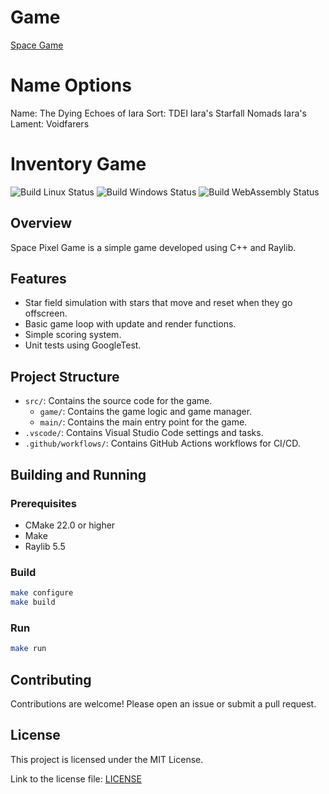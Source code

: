 # Game

[Space Game](https://maiconspas.itch.io/spacegame)
# Name Options
Name: The Dying Echoes of Iara Sort: TDEI
Iara's Starfall Nomads
Iara's Lament: Voidfarers

# Inventory Game

![Build Linux Status](https://github.com/maiconpintoabreu/space-pixel-game/actions/workflows/linux.yml/badge.svg)
![Build Windows Status](https://github.com/maiconpintoabreu/space-pixel-game/actions/workflows/windows.yml/badge.svg)
![Build WebAssembly Status](https://github.com/maiconpintoabreu/space-pixel-game/actions/workflows/web.yml/badge.svg)
## Overview

Space Pixel Game is a simple game developed using C++ and Raylib.

## Features

- Star field simulation with stars that move and reset when they go offscreen.
- Basic game loop with update and render functions.
- Simple scoring system.
- Unit tests using GoogleTest.

## Project Structure

- `src/`: Contains the source code for the game.
    - `game/`: Contains the game logic and game manager.
    - `main/`: Contains the main entry point for the game.
- `.vscode/`: Contains Visual Studio Code settings and tasks.
- `.github/workflows/`: Contains GitHub Actions workflows for CI/CD.

## Building and Running

### Prerequisites

- CMake 22.0 or higher
- Make
- Raylib 5.5

### Build

```sh
make configure
make build
```

### Run

```sh
make run
```

## Contributing

Contributions are welcome! Please open an issue or submit a pull request.

## License

This project is licensed under the MIT License.

Link to the license file: [LICENSE](LICENSE)
